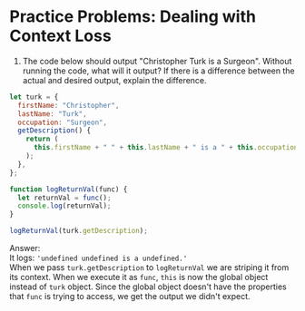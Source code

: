 # Practice Problems: Dealing with Context Loss

1. The code below should output "Christopher Turk is a Surgeon". Without running the code, what will it output? If there is a difference between the actual and desired output, explain the difference.

```javascript
let turk = {
  firstName: "Christopher",
  lastName: "Turk",
  occupation: "Surgeon",
  getDescription() {
    return (
      this.firstName + " " + this.lastName + " is a " + this.occupation + "."
    );
  },
};

function logReturnVal(func) {
  let returnVal = func();
  console.log(returnVal);
}

logReturnVal(turk.getDescription);
```

Answer:  
It logs: `'undefined undefined is a undefined.'`  
When we pass `turk.getDescription` to `logReturnVal` we are striping it from its context. When we execute it as `func`, `this` is now the global object instead of `turk` object. Since the global object doesn't have the properties that `func` is trying to access, we get the output we didn't expect.
